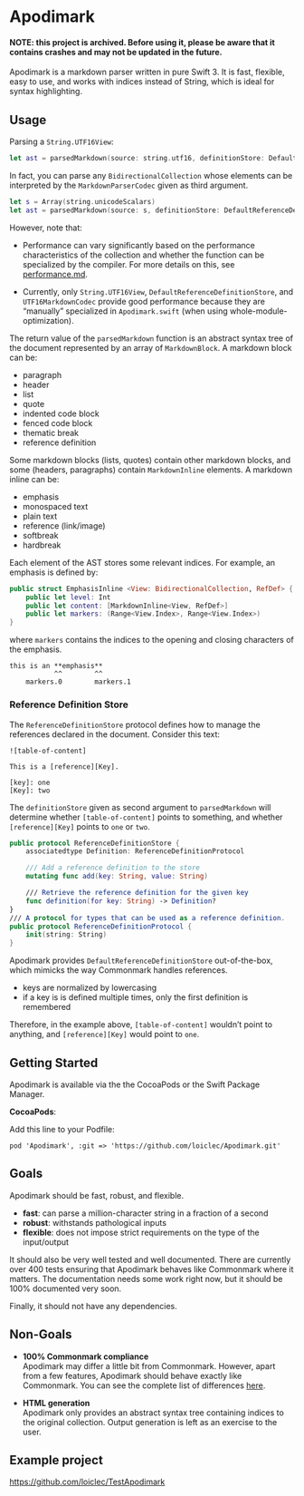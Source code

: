 # Apodimark

#### NOTE: this project is archived. Before using it, please be aware that it contains crashes and may not be updated in the future.  

Apodimark is a markdown parser written in pure Swift 3. It is fast, flexible,
easy to use, and works with indices instead of String, which is ideal for 
syntax highlighting.


## Usage

Parsing a `String.UTF16View`:

``` swift
let ast = parsedMarkdown(source: string.utf16, definitionStore: DefaultReferenceDefinitionStore(), codec: UTF16MarkdownCodec.self)
```

In fact, you can parse any `BidirectionalCollection` whose elements can be 
interpreted by the `MarkdownParserCodec` given as third argument.

```swift
let s = Array(string.unicodeScalars)
let ast = parsedMarkdown(source: s, definitionStore: DefaultReferenceDefinitionStore(), codec: UnicodeScalarMarkdownCodec.self)
```

However, note that:
- Performance can vary significantly based on the performance characteristics 
  of the collection and whether the function can be specialized by the compiler.
  For more details on this, see [performance.md][performance].

- Currently, only `String.UTF16View`, `DefaultReferenceDefinitionStore`, and `UTF16MarkdownCodec`
  provide good performance because they are “manually” specialized in `Apodimark.swift` 
  (when using whole-module-optimization). 

The return value of the `parsedMarkdown` function is an abstract syntax tree
of the document represented by an array of `MarkdownBlock`.
A markdown block can be:
- paragraph
- header
- list
- quote
- indented code block
- fenced code block
- thematic break
- reference definition

Some markdown blocks (lists, quotes) contain other markdown blocks, 
and some (headers, paragraphs) contain `MarkdownInline` elements.
A markdown inline can be:
- emphasis
- monospaced text
- plain text
- reference (link/image)
- softbreak
- hardbreak

Each element of the AST stores some relevant indices. For example, an emphasis is
defined by:
```swift
public struct EmphasisInline <View: BidirectionalCollection, RefDef> {
    public let level: Int
    public let content: [MarkdownInline<View, RefDef>]
    public let markers: (Range<View.Index>, Range<View.Index>)
}
```

where `markers` contains the indices to the opening and closing characters of 
the emphasis.

```
this is an **emphasis**
           ^^        ^^
    markers.0        markers.1
```

[performance]: internal/performance.md

### Reference Definition Store

The `ReferenceDefinitionStore` protocol defines how to manage the references declared in the document.
Consider this text:
```text 
![table-of-content]

This is a [reference][Key].

[key]: one 
[Key]: two
```

The `definitionStore` given as second argument to `parsedMarkdown` will determine whether `[table-of-content]`
points to something, and whether `[reference][Key]` points to `one` or `two`.

```swift
public protocol ReferenceDefinitionStore {
    associatedtype Definition: ReferenceDefinitionProtocol

    /// Add a reference definition to the store
    mutating func add(key: String, value: String)

    /// Retrieve the reference definition for the given key
    func definition(for key: String) -> Definition?
}
/// A protocol for types that can be used as a reference definition.
public protocol ReferenceDefinitionProtocol {
    init(string: String)
}
```

Apodimark provides `DefaultReferenceDefinitionStore` out-of-the-box, which mimicks the way
Commonmark handles references.
- keys are normalized by lowercasing
- if a key is is defined multiple times, only the first definition is remembered 

Therefore, in the example above, `[table-of-content]` wouldn’t point to anything, 
and `[reference][Key]` would point to `one`.

## Getting Started

Apodimark is available via the the CocoaPods or the Swift Package Manager.

**CocoaPods**:

Add this line to your Podfile:
```text
pod 'Apodimark', :git => 'https://github.com/loiclec/Apodimark.git'
```

## Goals

Apodimark should be fast, robust, and flexible.
- **fast**: can parse a million-character string in a fraction of a second
- **robust**: withstands pathological inputs
- **flexible**: does not impose strict requirements on the type of the input/output

It should also be very well tested and well documented. There are currently
over 400 tests ensuring that Apodimark behaves like Commonmark where it matters.
The documentation needs some work right now, but it should be 100% documented 
very soon.

Finally, it should not have any dependencies.

## Non-Goals

- **100% Commonmark compliance**  
  Apodimark may differ a little bit from Commonmark. However, apart from a few 
  features, Apodimark should behave exactly like Commonmark. You can see the 
  complete list of differences [here][commonmark-delta].

[commonmark-delta]: internal/differences-with-commonmark.md

- **HTML generation**  
  Apodimark only provides an abstract syntax tree containing 
  indices to the original collection. Output generation is 
  left as an exercise to the user.

## Example project

https://github.com/loiclec/TestApodimark
